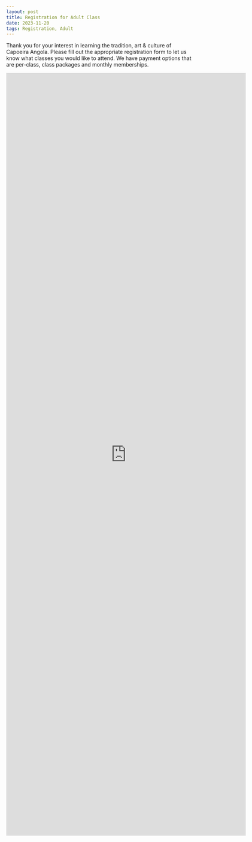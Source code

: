 ```yaml
---
layout: post
title: Registration for Adult Class
date: 2023-11-20
tags: Registration, Adult
---
```

Thank you for your interest in learning the tradition, art & culture of Capoeira Angola. Please fill out the appropriate registration form to let us know what classes you would like to attend. We have payment options that are per-class, class packages and monthly memberships.

<iframe src="https://docs.google.com/forms/d/e/1FAIpQLScY2_fg4xPPCoZVFQv641CyTgz50kypwIeMydvDS1mmrv036w/viewform?embedded=true" width="640" height="2035" frameborder="0" marginheight="0" marginwidth="0">Loading...</iframe>
